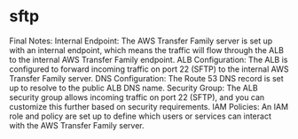 # sftp
Final Notes:
Internal Endpoint: The AWS Transfer Family server is set up with an internal endpoint, which means the traffic will flow through the ALB to the internal AWS Transfer Family endpoint.
ALB Configuration: The ALB is configured to forward incoming traffic on port 22 (SFTP) to the internal AWS Transfer Family server.
DNS Configuration: The Route 53 DNS record is set up to resolve to the public ALB DNS name.
Security Group: The ALB security group allows incoming traffic on port 22 (SFTP), and you can customize this further based on security requirements.
IAM Policies: An IAM role and policy are set up to define which users or services can interact with the AWS Transfer Family server.
